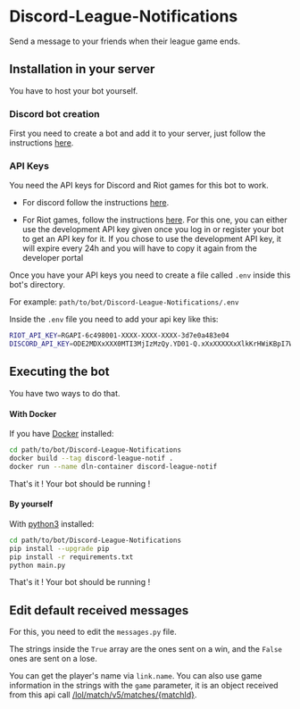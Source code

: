 # Discord-League-Notifications
Send a message to your friends when their league game ends.

## Installation in your server
You have to host your bot yourself.
### Discord bot creation
First you need to create a bot and add it to your server, just follow the instructions [here](https://discordpy.readthedocs.io/en/stable/discord.html).

### API Keys
You need the API keys for Discord and Riot games for this bot to work.

* For discord follow the instructions [here](https://discordpy.readthedocs.io/en/stable/discord.html).

* For Riot games, follow the instructions [here](https://developer.riotgames.com/docs/portal#_getting-started). For this one, you can either use the development API key given once you log in or register your bot to get an API key for it. If you chose to use the development API key, it will expire every 24h and you will have to copy it again from the developer portal

Once you have your API keys you need to create a file called `.env` inside this bot's directory. 

For example: `path/to/bot/Discord-League-Notifications/.env`

Inside the `.env` file you need to add your api key like this:
```bash
RIOT_API_KEY=RGAPI-6c498001-XXXX-XXXX-XXXX-3d7e0a483e04
DISCORD_API_KEY=ODE2MDXxXXX0MTI3MjIzMzQy.YD01-Q.xXxXXXXXxXlkKrHWiKBpI7Wwky7
```

## Executing the bot
You have two ways to do that.
#### With Docker
If you have [Docker](https://www.docker.com/) installed:
```bash
cd path/to/bot/Discord-League-Notifications
docker build --tag discord-league-notif .
docker run --name dln-container discord-league-notif
```
That's it ! Your bot should be running !
#### By yourself
With [python3](https://www.python.org/downloads/) installed:
```bash
cd path/to/bot/Discord-League-Notifications
pip install --upgrade pip
pip install -r requirements.txt
python main.py
```
That's it ! Your bot should be running !

## Edit default received messages
For this, you need to edit the `messages.py` file.

The strings inside the `True` array are the ones sent on a win, and the `False` ones are sent on a lose. 

You can get the player's name via `link.name`. You can also use game information in the strings with the `game` parameter, it is an object  received from this api call [/lol/match/v5/matches/{matchId}](https://developer.riotgames.com/apis#match-v5/GET_getMatch). 
```
